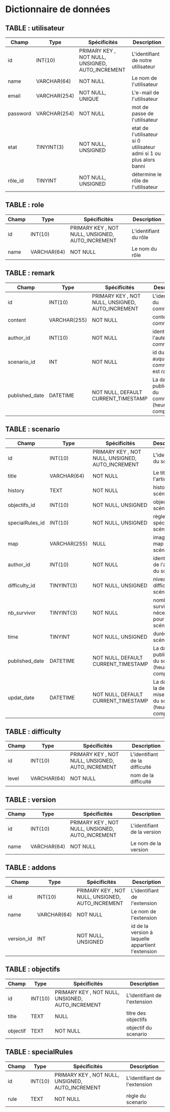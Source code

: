 # Dictionnaire de données

## TABLE : utilisateur

|Champ|Type|Spécificités|Description|
--| -- | -- | -- |
|id|INT(10)|PRIMARY KEY , NOT NULL, UNSIGNED, AUTO_INCREMENT|L'identifiant de notre utilisateur|
|name|VARCHAR(64)|NOT NULL|Le nom de l'utilisateur|
|email|VARCHAR(254)|NOT NULL, UNIQUE|L'e-mail de l'utilisateur|
|password|VARCHAR(254)|NOT NULL|mot de passe de l'utilisateur|
|etat|TINYINT(3)|NOT NULL, UNSIGNED|etat de l'utilisateur si 0 utilisateur admi si 1 ou plus alors banni|
|rôle_id|TINYINT|NOT NULL, UNSIGNED|détermine le rôle de l'utilisateur|

## TABLE : role

|Champ|Type|Spécificités|Description|
--| -- | -- | -- |
|id|INT(10)|PRIMARY KEY , NOT NULL, UNSIGNED, AUTO_INCREMENT|L'identifiant du rôle|
|name|VARCHAR(64)|NOT NULL|Le nom du rôle|

## TABLE : remark

|Champ|Type|Spécificités|Description|
--| -- | -- | -- |
|id|INT(10)|PRIMARY KEY , NOT NULL, UNSIGNED, AUTO_INCREMENT|L'identifiant du commentaire|
|content|VARCHAR(255)|NOT NULL|contenu du commentaire|
|author_id|INT(10)|NOT NULL|identifiant de l'auteur du commentaire|
|scenario_id|INT|NOT NULL|id du scénrio auquel le commentaire est rataché|
|published_date|DATETIME|NOT NULL, DEFAULT CURRENT_TIMESTAMP|La date de publication du commentaire (heure comprise)|

## TABLE : scenario

|Champ|Type|Spécificités|Description|
--| -- | -- | -- |
|id|INT(10)|PRIMARY KEY , NOT NULL, UNSIGNED, AUTO_INCREMENT|L'identifiant du scénario|
|title|VARCHAR(64)|NOT NULL|Le titre de l'article|
|history|TEXT|NOT NULL|histoire du scénario|
|objectifs_id|INT(10)|NOT NULL, UNSIGNED|objectifs du scénario|
|specialRules_id|INT(10)|NOT NULL, UNSIGNED|règles spécial du scénario|
|map|VARCHAR(255)|NULL|image de la map du scénario|
|author_id|INT(10)|NOT NULL|identifiant de l'auteur du scénario|
|difficulty_id|TINYINT(3)|NOT NULL, UNSIGNED|niveau de difficulté du scénario|
|nb_survivor|TINYINT(3)|NOT NULL|nombre de survivants nécessaire pour le scénario|
|time|TINYINT|NOT NULL, UNSIGNED|durée du scénario|
|published_date|DATETIME|NOT NULL, DEFAULT CURRENT_TIMESTAMP|La date de publication du scénario (heure comprise)|
|updat_date|DATETIME|NOT NULL, DEFAULT CURRENT_TIMESTAMP|La date de la dernière mise à jour du scénario (heure comprise)|

## TABLE : difficulty

|Champ|Type|Spécificités|Description|
--| -- | -- | -- |
|id|INT(10)|PRIMARY KEY , NOT NULL, UNSIGNED, AUTO_INCREMENT|L'identifiant de la difficulté |
|level|VARCHAR(64)|NOT NULL|nom de la difficulté|

## TABLE : version

|Champ|Type|Spécificités|Description|
--| -- | -- | -- |
|id|INT(10)|PRIMARY KEY , NOT NULL, UNSIGNED, AUTO_INCREMENT|L'identifiant de la version|
|name|VARCHAR(64)|NOT NULL|Le nom de la version|

## TABLE : addons

|Champ|Type|Spécificités|Description|
--| -- | -- | -- |
|id|INT(10)|PRIMARY KEY , NOT NULL, UNSIGNED, AUTO_INCREMENT|L'identifiant de l'extension|
|name|VARCHAR(64)|NOT NULL|Le nom de l'extension|
|version_id|INT|NOT NULL, UNSIGNED|id de la version à laquelle appartient l'extension|

## TABLE : objectifs

|Champ|Type|Spécificités|Description|
--| -- | -- | -- |
|id|INT(10)|PRIMARY KEY , NOT NULL, UNSIGNED, AUTO_INCREMENT|L'identifiant de l'extension|
|title|TEXT|NULL|titre des objectifs|
|objectif|TEXT|NOT NULL|objectif du scenario|

## TABLE : specialRules

|Champ|Type|Spécificités|Description|
--| -- | -- | -- |
|id|INT(10)|PRIMARY KEY , NOT NULL, UNSIGNED, AUTO_INCREMENT|L'identifiant de l'extension|
|rule|TEXT|NOT NULL|règle du scenario|